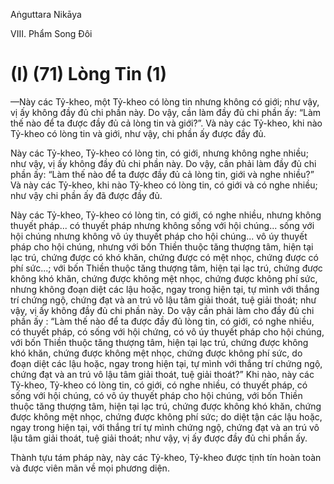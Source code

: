 Aṅguttara Nikāya

VIII. Phẩm Song Ðôi

# (I) (71) Lòng Tin (1)

—Này các Tỷ-kheo, một Tỷ-kheo có lòng tin nhưng không có giới; như vậy, vị ấy không đầy đủ chi phần này. Do vậy, cần làm đầy đủ chi phần ấy: “Làm thế nào để ta được đầy đủ cả lòng tin và giới?”. Và này các Tỷ-kheo, khi nào Tỷ-kheo có lòng tin và giới, như vậy, chi phần ấy được đầy đủ.

Này các Tỷ-kheo, Tỷ-kheo có lòng tin, có giới, nhưng không nghe nhiều; như vậy, vị ấy không đầy đủ chi phần này. Do vậy, cần phải làm đầy đủ chi phần ấy: “Làm thế nào để ta được đầy đủ cả lòng tin, giới và nghe nhiều?” Và này các Tỷ-kheo, khi nào Tỷ-kheo có lòng tin, có giới và có nghe nhiều; như vậy chi phần ấy đã được đầy đủ.

Này các Tỷ-kheo, Tỷ-kheo có lòng tin, có giới, có nghe nhiều, nhưng không thuyết pháp... có thuyết pháp nhưng không sống với hội chúng... sống với hội chúng nhưng không vô úy thuyết pháp cho hội chúng... vô úy thuyết pháp cho hội chúng, nhưng với bốn Thiền thuộc tăng thượng tâm, hiện tại lạc trú, chứng được có khó khăn, chứng được có mệt nhọc, chứng được có phí sức...; với bốn Thiền thuộc tăng thượng tâm, hiện tại lạc trú, chứng được không khó khăn, chứng được không mệt nhọc, chứng được không phí sức, nhưng không đoạn diệt các lậu hoặc, ngay trong hiện tại, tự mình với thắng trí chứng ngộ, chứng đạt và an trú vô lậu tâm giải thoát, tuệ giải thoát; như vậy, vị ấy không đầy đủ chi phần này. Do vậy cần phải làm cho đầy đủ chi phần ấy : “Làm thế nào để ta được đầy đủ lòng tin, có giới, có nghe nhiều, có thuyết pháp, có sống với hội chứng, có vô úy thuyết pháp cho hội chúng, với bốn Thiền thuộc tăng thượng tâm, hiện tại lạc trú, chứng được không khó khăn, chứng được không mệt nhọc, chứng được không phí sức, do đoạn diệt các lậu hoặc, ngay trong hiện tại, tự mình với thắng trí chứng ngộ, chứng đạt và an trú vô lậu tâm giải thoát, tuệ giải thoát?” Khi nào, này các Tỷ-kheo, Tỷ-kheo có lòng tin, có giới, có nghe nhiều, có thuyết pháp, có sống với hội chúng, có vô úy thuyết pháp cho hội chúng, với bốn Thiền thuộc tăng thượng tâm, hiện tại lạc trú, chứng được không khó khăn, chứng được không mệt nhọc, chứng được không phí sức; do diệt tận các lậu hoặc, ngay trong hiện tại, với thắng trí tự mình chứng ngộ, chứng đạt và an trú vô lậu tâm giải thoát, tuệ giải thoát; như vậy, vị ấy được đầy đủ chi phần ấy.

Thành tựu tám pháp này, này các Tỷ-kheo, Tỷ-kheo được tịnh tín hoàn toàn và được viên mãn về mọi phương diện.

